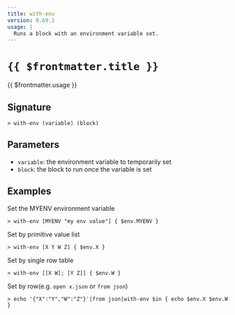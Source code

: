 ```yaml
---
title: with-env
version: 0.69.1
usage: |
  Runs a block with an environment variable set.
---
```


# <code>{{ $frontmatter.title }}</code>

<div style='white-space: pre-wrap;'>{{ $frontmatter.usage }}</div>

## Signature

```> with-env (variable) (block)```

## Parameters

 -  `variable`: the environment variable to temporarily set
 -  `block`: the block to run once the variable is set

## Examples

Set the MYENV environment variable
```shell
> with-env [MYENV "my env value"] { $env.MYENV }
```

Set by primitive value list
```shell
> with-env [X Y W Z] { $env.X }
```

Set by single row table
```shell
> with-env [[X W]; [Y Z]] { $env.W }
```

Set by row(e.g. `open x.json` or `from json`)
```shell
> echo '{"X":"Y","W":"Z"}'|from json|with-env $in { echo $env.X $env.W }
```
